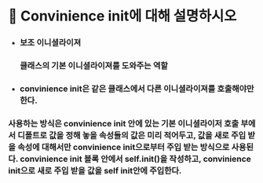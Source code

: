 # 🐥 Convinience init에 대해 설명하시오



- ### 보조 이니셜라이져

  ### 클래스의 기본 이니셜라이져를 도와주는 역할





- ### convinience init은 같은 클래스에서 다른 이니셜라이져를 호출해야만 한다.



### 사용하는 방식은 convinience init 안에 있는 기본 이니셜라이저 호출 부에서 디폴트로 값을 정해 놓을 속성들의 값은 미리 적어두고, 값을 새로 주입 받을 속성에 대해서만 convinience init으로부터 주입 받는 방식으로 사용된다. convinience init 블록 안에서 self.init()을 작성하고,  convinience init으로 새로 주입 받을 값을 self init안에 주입한다.
